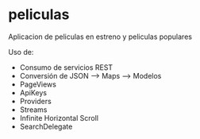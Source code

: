 # peliculas

Aplicacion de peliculas en estreno y peliculas populares

Uso de:

- Consumo de servicios REST
- Conversión de JSON --> Maps --> Modelos
- PageViews
- ApiKeys
- Providers
- Streams
- Infinite Horizontal Scroll
- SearchDelegate

